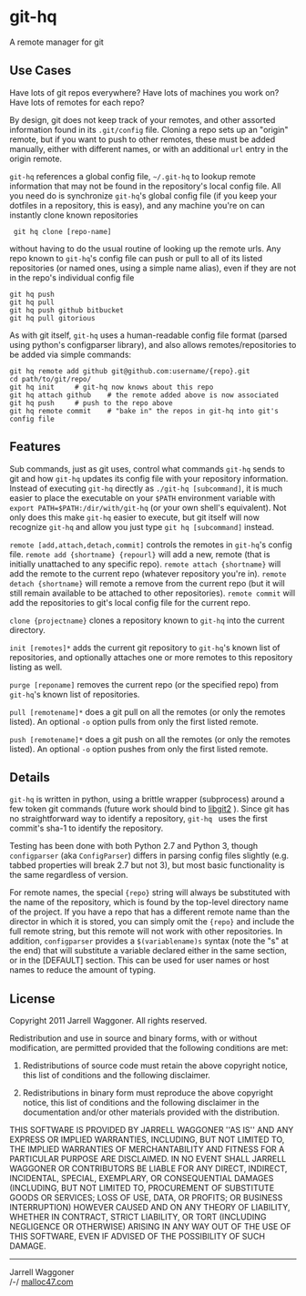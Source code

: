 # git-hq
A remote manager for git

## Use Cases
Have lots of git repos everywhere? Have lots of machines you work on? Have lots of remotes for each repo?

By design, git does not keep track of your remotes, and other assorted information found in its `.git/config` file. Cloning a repo sets up an "origin" remote, but if you want to push to other remotes, these must be added manually, either with different names, or with an additional `url` entry in the origin remote.

`git-hq` references a global config file, `~/.git-hq` to lookup remote information that may not be found in the repository's local config file. All you need do is synchronize `git-hq`'s global config file (if you keep your dotfiles in a repository, this is easy), and any machine you're on can instantly clone known repositories

	 git hq clone [repo-name]

without having to do the usual routine of looking up the remote urls. Any repo known to `git-hq`'s config file can push or pull to all of its listed repositories (or named ones, using a simple name alias), even if they are not in the repo's individual config file

	git hq push
	git hq pull  
	git hq push github bitbucket  
	git hq pull gitorious  

As with git itself, `git-hq` uses a human-readable config file format (parsed using python's configparser library), and also allows remotes/repositories to be added via simple commands:

	git hq remote add github git@github.com:username/{repo}.git
	cd path/to/git/repo/
	git hq init		# git-hq now knows about this repo  
	git hq attach github	# the remote added above is now associated  
	git hq push	 	# push to the repo above  
	git hq remote commit	# "bake in" the repos in git-hq into git's config file  

## Features

Sub commands, just as git uses, control what commands `git-hq` sends to git and how `git-hq` updates its config file with your repository information. Instead of executing `git-hq` directly as `./git-hq [subcommand]`, it is much easier to place the executable on your `$PATH` environment variable with `export PATH=$PATH:/dir/with/git-hq` (or your own shell's equivalent). Not only does this make `git-hq` easier to execute, but git itself will now recognize `git-hq` and allow you just type `git hq [subcommand]` instead.

`remote [add,attach,detach,commit]` controls the remotes in `git-hq`'s config file. `remote add {shortname} {repourl}` will add a new, remote (that is initially unattached to any specific repo). `remote attach {shortname}` will add the remote to the current repo (whatever repository you're in). `remote detach {shortname}` will remote a remove from the current repo (but it will still remain available to be attached to other repositories). `remote commit` will add the repositories to git's local config file for the current repo.

`clone {projectname}` clones a repository known to `git-hq` into the current directory.

`init [remotes]*` adds the current git repository to `git-hq`'s known list of repositories, and optionally attaches one or more remotes to this repository listing as well.

`purge [reponame]` removes the current repo (or the specified repo) from `git-hq`'s known list of repositories.

`pull [remotename]*` does a git pull on all the remotes (or only the remotes listed). An optional `-o` option pulls from only the first listed remote.

`push [remotename]*` does a git push on all the remotes (or only the remotes listed). An optional `-o` option pushes from only the first listed remote.

## Details

`git-hq` is written in python, using a brittle wrapper (subprocess) around a few token git commands (future work should bind to [libgit2](http://libgit2.github.com/) ). Since git has no straightforward way to identify a repository, `git-hq ` uses the first commit's sha-1 to identify the repository.

Testing has been done with both Python 2.7 and Python 3, though `configparser` (aka `ConfigParser`) differs in parsing config files slightly (e.g. tabbed properties will break 2.7 but not 3), but most basic functionality is the same regardless of version.

For remote names, the special `{repo}` string will always be substituted with the name of the repository, which is found by the top-level directory name of the project. If you have a repo that has a different remote name than the director in which it is stored, you can simply omit the `{repo}` and include the full remote string, but this remote will not work with other repositories. In addition, `configparser` provides a `$(variablename)s` syntax (note the "s" at the end) that will substitute a variable declared either in the same section, or in the [DEFAULT] section. This can be used for user names or host names to reduce the amount of typing.

## License

Copyright 2011 Jarrell Waggoner. All rights reserved.

Redistribution and use in source and binary forms, with or without modification, are
permitted provided that the following conditions are met:

   1. Redistributions of source code must retain the above copyright notice, this list of
      conditions and the following disclaimer.

   2. Redistributions in binary form must reproduce the above copyright notice, this list
      of conditions and the following disclaimer in the documentation and/or other materials
      provided with the distribution.

THIS SOFTWARE IS PROVIDED BY JARRELL WAGGONER ''AS IS'' AND ANY EXPRESS OR IMPLIED
WARRANTIES, INCLUDING, BUT NOT LIMITED TO, THE IMPLIED WARRANTIES OF MERCHANTABILITY AND
FITNESS FOR A PARTICULAR PURPOSE ARE DISCLAIMED. IN NO EVENT SHALL JARRELL WAGGONER OR
CONTRIBUTORS BE LIABLE FOR ANY DIRECT, INDIRECT, INCIDENTAL, SPECIAL, EXEMPLARY, OR
CONSEQUENTIAL DAMAGES (INCLUDING, BUT NOT LIMITED TO, PROCUREMENT OF SUBSTITUTE GOODS OR
SERVICES; LOSS OF USE, DATA, OR PROFITS; OR BUSINESS INTERRUPTION) HOWEVER CAUSED AND ON
ANY THEORY OF LIABILITY, WHETHER IN CONTRACT, STRICT LIABILITY, OR TORT (INCLUDING
NEGLIGENCE OR OTHERWISE) ARISING IN ANY WAY OUT OF THE USE OF THIS SOFTWARE, EVEN IF
ADVISED OF THE POSSIBILITY OF SUCH DAMAGE.

---

Jarrell Waggoner  
/-/ [malloc47.com](http://www.malloc47.com)